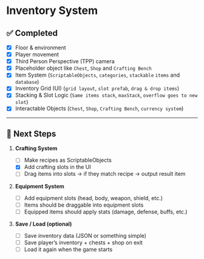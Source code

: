 # Inventory System

## ✅ Completed

- [x] Floor & environment
- [x] Player movement
- [x] Third Person Perspective (TPP) camera
- [x] Placeholder object like `Chest`, `Shop` and `Crafting Bench`
- [x] Item System (`ScriptableObjects`, `categories`, `stackable` `items` and `database`)
- [x] Inventory Grid (UI) (`grid layout`, `slot prefab`, `drag & drop items`)
- [x] Stacking & Slot Logic (`Same items stack`, `maxStack`, `overflow goes to new slot`)
- [x] Interactable Objects (`Chest`, `Shop`, `Crafting Bench`, `currency system`)

---

## 🚧 Next Steps

1. **Crafting System**

   - [ ] Make recipes as ScriptableObjects
   - [x] Add crafting slots in the UI
   - [ ] Drag items into slots → if they match recipe → output result item

2. **Equipment System**

   - [ ] Add equipment slots (head, body, weapon, shield, etc.)
   - [ ] Items should be draggable into equipment slots
   - [ ] Equipped items should apply stats (damage, defense, buffs, etc.)

3. **Save / Load (optional)**
   - [ ] Save inventory data (JSON or something simple)
   - [ ] Save player’s inventory + chests + shop on exit
   - [ ] Load it again when the game starts
